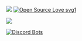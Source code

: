 ![](https://komarev.com/ghpvc/?username=benji1123&color=blueviolet)
[![Open Source Love svg1](https://badges.frapsoft.com/os/v1/open-source.svg?v=103)](https://github.com/ellerbrock/open-source-badges/)

![](https://media4.giphy.com/media/Nzz86dByLtYTS/giphy.gif)

[![Discord Bots](https://top.gg/api/widget/774732068282171424.svg)](https://top.gg/bot/774732068282171424)
